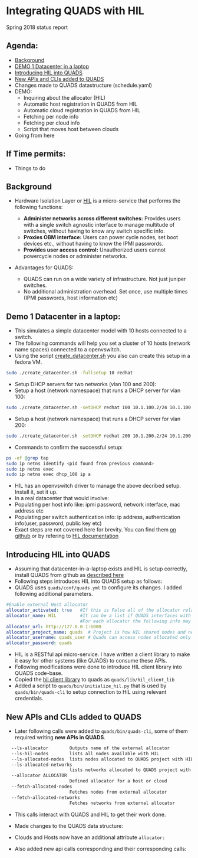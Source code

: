 
 Integrating QUADS with HIL 
=========================== 

Spring 2018 status report

## Agenda:

* [Background](#background)
* [DEMO 1 Datacenter in a laptop](#demo-1-datacenter-in-a-laptop)
* [Introducing HIL into QUADS](#introducing-hil-into-quads) 
* [New APIs and CLIs added to QUADS](#new-apis-and-clis-added-to-quads)
* Changes made to QUADS datastructure (schedule.yaml)
* DEMO: 
  * Inquiring about the allocator (HIL)
  * Automatic host registration in QUADS from HIL
  * Automatic cloud registration in QUADS from HIL
  * Fetching per node info
  * Fetching per cloud info
  * Script that moves host between clouds
* Going from here

## If Time permits:
* Things to do

## Background

* Hardware Isolation Layer or [HIL](https://github.com/CCI-MOC/hil) is a micro-service that performs the following functions:
  * **Administer networks across different switches:** Provides users with a single switch agnostic interface to manage multitude of switches, without having to know any switch specific info.
  * **Proxies OBM interface:** Users can power cycle nodes, set boot devices etc., without having to know the IPMI passwords. 
  * **Provides user access control:** Unauthorized users cannot powercycle nodes or administer networks.
  
* Advantages for QUADS:
  * QUADS can run on a wide variety of infrastructure. Not just juniper switches.
  * No additional administration overhead. Set once, use multiple times (IPMI passwords, host information etc)
  

## Demo 1 Datacenter in a laptop:
* This simulates a simple datacenter model with 10 hosts connected to a switch. 
* The following commands will help you set a cluster of 10 hosts (network name spaces) connected to a openvswitch.
* Using the script [create_datacenter.sh](https://github.com/SahilTikale/HIL_contrib/blob/master/hilInYourLap/create_datacenter.sh) you also can create this setup in a fedora VM.
```bash
sudo ./create_datacenter.sh -fullsetup 10 redhat
```
* Setup DHCP servers for two networks (vlan 100 and 200):
* Setup a host (network namespace) that runs a DHCP server for vlan 100:
```bash
sudo ./create_datacenter.sh -setDHCP redhat 100 10.1.100.2/24 10.1.100.10,10.1.100.50,255.255.255.0
```
* Setup a host (network namespace) that runs a DHCP server for vlan 200:
```bash
sudo ./create_datacenter.sh -setDHCP redhat 200 10.1.200.2/24 10.1.200.10,10.1.200.50,255.255.255.0
```
* Commands to confirm the successful setup:
```bash
ps -ef |grep tap
sudo ip netns identify <pid found from previous command>
sudo ip netns exec
sudo ip netns exec dhcp_100 ip a
```
* HIL has an openvswitch driver to manage the above decribed setup. Install it, set it up.
* In a real datacenter that would involve:
* Populating per host info like: ipmi password, network interface, mac address etc
* Populating per switch authentication info: ip address, authentication info(user, password, public key etc)
* Exact steps are not covered here for brevity. You can find them [on github](https://github.com/CCI-MOC/hil) or by refering to [HIL documentation](http://hil.readthedocs.io/en/latest/)

## Introducing HIL into QUADS
* Assuming that datacenter-in-a-laptop exists and HIL is setup correctly, install QUADS from github as [described here](https://github.com/SahilTikale/quads#installing-quads-from-github)
* Following steps introduces HIL into QUADS setup as follows:
* QUADS uses `quads/conf/quads.yml` to configure its changes. I added following additional parameters.
```yaml
#Enable external Host allocator
allocator_activated: true   #If this is False all of the allocator related QUADS calls will return error stating so.
allocator_name: HIL         #It can be a list if QUADS interfaces with multiple allocators. eg [REDHAT's-HIL, MOC-HIL, FLOCX]
                            #For each allocator the following info may vary, or may need additional parameters.
allocator_url: http://127.0.0.1:6000
allocator_project_name: quads  # Project is how HIL shared nodes and networks among multiple users.
allocator_username: quads_user # Quads can access nodes allocated only to its own project.
allocator_password: quads
```
* HIL is a RESTful api micro-service. I have written a client library to make it easy for other systems (like QUADS) to consume these APIs.
* Following modifications were done to introduce HIL client library into QUADS code-base.
 * Copied the [hil client library](https://github.com/CCI-MOC/hil/tree/master/hil/client) to quads as `quads/lib/hil_client_lib`
 * Added a script to `quads/bin/initialize_hil.py` that is used by `quads/bin/quads-cli` to setup connection to HIL using relevant credentials.

## New APIs and CLIs added to QUADS
 
* Later following calls were added to `quads/bin/quads-cli`, some of them required writing **new APIs in QUADS**.
```bash
  --ls-allocator        Outputs name of the external allocator 
  --ls-hil-nodes        lists all nodes available with HIL
  --ls-allocated-nodes  lists nodes allocated to QUADS project with HIL
  --ls-allocated-networks
                        lists networks allocated to QUADS project with HIL
  --allocator ALLOCATOR
                        Defined allocator for a host or cloud
  --fetch-allocated-nodes
                        Fetches nodes from external allocator
  --fetch-allocated-networks
                        Fetches networks from external allocator
 ```
 * This calls interact with QUADS and HIL to get their work done. 
 
 * Made changes to the QUADS data structure:
 * Clouds and Hosts now have an additional attribute `allocator: `
 
 
 * Also added new api calls corresponding and their corresponding calls:
 






